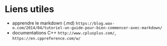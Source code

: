 # Liens utiles

* apprendre le markdown (.md) `https://blog.wax-o.com/2014/04/tutoriel-un-guide-pour-bien-commencer-avec-markdown/`
* documentations C++ `http://www.cplusplus.com/`, `https://en.cppreference.com/w/`
